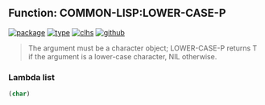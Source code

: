 ## Function: COMMON-LISP:LOWER-CASE-P
[![package](https://img.shields.io/badge/Package-COMMON--LISP-5f9ea0.svg?style=social&colorA=999999)](../) [![type](https://img.shields.io/badge/Type-Function-5f9ea0.svg?style=social&colorA=999999)](../#function) [![clhs](https://img.shields.io/badge/CLHS-LOWER--CASE--P-5f9ea0.svg?style=social&colorA=999999)](http://www.lispworks.com/documentation/HyperSpec/Body/f_upper_.htm) [![github](https://img.shields.io/badge/GitHub-View_the_source-5f9ea0.svg?style=social&colorA=999999&logo=github)](https://github.com/sbcl/sbcl/blob/master/src/code/target-char.lisp/) 

> The argument must be a character object; LOWER-CASE-P returns T if the
> argument is a lower-case character, NIL otherwise.

### Lambda list
```cl
(char)
```
